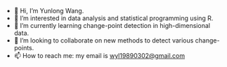 - 👋 Hi, I’m Yunlong Wang.
- 👀 I’m interested in data analysis and statistical programming using R.
- 🌱 I’m currently learning change-point detection in high-dimensional data.
- 💞️ I’m looking to collaborate on new methods to detect various change-points.
- 📫 How to reach me: my email is wyl19890302@gmail.com

<!---
wangyl1989/wangyl1989 is a ✨ special ✨ repository because its `README.md` (this file) appears on your GitHub profile.
You can click the Preview link to take a look at your changes.
--->
